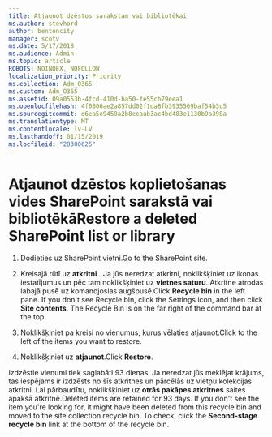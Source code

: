 ```yaml
---
title: Atjaunot dzēstos sarakstam vai bibliotēkai
ms.author: stevhord
author: bentoncity
manager: scotv
ms.date: 5/17/2018
ms.audience: Admin
ms.topic: article
ROBOTS: NOINDEX, NOFOLLOW
localization_priority: Priority
ms.collection: Adm_O365
ms.custom: Adm_O365
ms.assetid: 09a0553b-4fcd-410d-ba50-fe55cb79eea1
ms.openlocfilehash: 4f0806ae2a857dd02f1da8fb3935569baf54b3c5
ms.sourcegitcommit: d6ea5e9458a2b8ceaab3ac4bd483e1130b9a398a
ms.translationtype: MT
ms.contentlocale: lv-LV
ms.lasthandoff: 01/15/2019
ms.locfileid: "28300625"
---
```

# <a name="restore-a-deleted-sharepoint-list-or-library"></a><span data-ttu-id="d9884-102">Atjaunot dzēstos koplietošanas vides SharePoint sarakstā vai bibliotēkā</span><span class="sxs-lookup"><span data-stu-id="d9884-102">Restore a deleted SharePoint list or library</span></span>

1. <span data-ttu-id="d9884-103">Dodieties uz SharePoint vietni.</span><span class="sxs-lookup"><span data-stu-id="d9884-103">Go to the SharePoint site.</span></span>
    
2. <span data-ttu-id="d9884-p101">Kreisajā rūtī uz **atkritni** . Ja jūs neredzat atkritni, noklikšķiniet uz ikonas iestatījumus un pēc tam noklikšķiniet uz **vietnes saturu**. Atkritne atrodas labajā pusē uz komandjoslas augšpusē.</span><span class="sxs-lookup"><span data-stu-id="d9884-p101">Click **Recycle bin** in the left pane. If you don't see Recycle bin, click the Settings icon, and then click **Site contents**. The Recycle Bin is on the far right of the command bar at the top.</span></span>
    
3. <span data-ttu-id="d9884-107">Noklikšķiniet pa kreisi no vienumus, kurus vēlaties atjaunot.</span><span class="sxs-lookup"><span data-stu-id="d9884-107">Click to the left of the items you want to restore.</span></span>
    
4. <span data-ttu-id="d9884-108">Noklikšķiniet uz **atjaunot**.</span><span class="sxs-lookup"><span data-stu-id="d9884-108">Click **Restore**.</span></span>
    
<span data-ttu-id="d9884-p102">Izdzēstie vienumi tiek saglabāti 93 dienas. Ja neredzat jūs meklējat krājums, tas iespējams ir izdzēsts no šīs atkritnes un pārcēlās uz vietņu kolekcijas atkritni. Lai pārbaudītu, noklikšķiniet uz **otrās pakāpes atkritnes** saites apakšā atkritnē.</span><span class="sxs-lookup"><span data-stu-id="d9884-p102">Deleted items are retained for 93 days. If you don't see the item you're looking for, it might have been deleted from this recycle bin and moved to the site collection recycle bin. To check, click the **Second-stage recycle bin** link at the bottom of the recycle bin.</span></span> 
  

